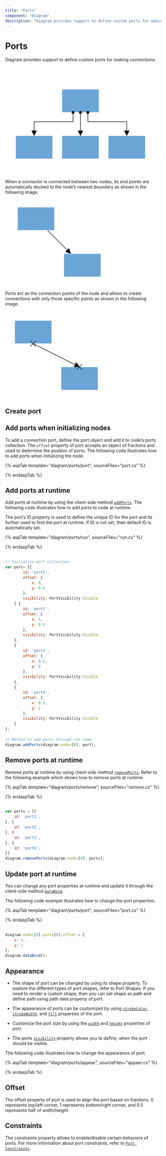 ```yaml
---
title: "Ports"
component: "Diagram"
description: "Diagram provides support to define custom ports for making connections."
---
```


# Ports

Diagram provides support to define custom ports for making connections.

![Port](images/Port1.png)

<!-- markdownlint-disable MD033 -->

When a connector is connected between two nodes, its end points are automatically docked to the node’s nearest boundary as shown in the following image.

![Port to Port](images/port2.png)

Ports act as the connection points of the node and allows to create connections with only those specific points as shown in the following image.

![Port Image](images/Port3.png)

## Create port

## Add ports when initializing nodes

To add a connection port, define the port object and add it to node’s ports collection. The `offset` property of port accepts an object of fractions and used to determine the position of ports. The following code illustrates how to add ports when initializing the node.

{% aspTab template="diagram/ports/port", sourceFiles="port.cs" %}

{% endaspTab %}

## Add ports at runtime

Add ports at runtime by using the client-side method [`addPorts`](../api/diagram#addPorts). The following code illustrates how to add ports to node at runtime.

The port’s ID property is used to define the unique ID for the port and its further used to find the port at runtime.
If ID is not set, then default ID is automatically set.

{% aspTab template="diagram/ports/run", sourceFiles="run.cs" %}

{% endaspTab %}

```javascript

// Initialize port collection
var port= [{
        id: 'port1',
        offset: {
            x: 0,
            y: 0.5
        },
        visibility: PortVisibility.Visible
    } {
        id: 'port2',
        offset: {
            x: 1,
            y: 0.5
        },
        visibility: PortVisibility.Visible
    },
    {
        id: 'port3',
        offset: {
            x: 0.5,
            y: 0
        },
        visibility: PortVisibility.Visible
    },
    {
        id: 'port4',
        offset: {
            x: 0.5,
            y: 1
        },
        visibility: PortVisibility.Visible
    }
];

// Method to add ports through run time
diagram.addPorts(diagram.nodes[0], port);

```

## Remove ports at runtime

Remove ports at runtime by using client-side method [`removePorts`](../api/diagram#removePorts). Refer to the following example which shows how to remove ports at runtime.

{% aspTab template="diagram/ports/remove", sourceFiles="remove.cs" %}

{% endaspTab %}

```javascript

var ports = [{
    id: 'port1',
}, {
    id: 'port2',
}, {
    id: 'port3',
}, {
    id: 'port4',
}]
diagram.removePorts(diagram.nodes[0], ports);

```

## Update port at runtime

You can change any port properties at runtime and update it through the client-side method [`dataBind`](../api/diagram#dataBind).

The following code example illustrates how to change the port properties.

{% aspTab template="diagram/ports/port", sourceFiles="port.cs" %}

{% endaspTab %}

```javascript

diagram.nodes[0].ports[0].offset = {
    x: 1,
    y: 1
};
diagram.dataBind();

```

## Appearance

* The shape of port can be changed by using its shape property. To explore the different types of port shapes, refer to Port Shapes. If you need to render a custom shape, then you can set shape as path and define path using path data property of port.

* The appearance of ports can be customized by using [`strokeColor`](https://help.syncfusion.com/cr/aspnetcore-js2/Syncfusion.EJ2.Diagrams.DiagramShapeStyle.html#Syncfusion_EJ2_Diagrams_DiagramShapeStyle_StrokeColor),
[`strokeWidth`](https://help.syncfusion.com/cr/aspnetcore-js2/Syncfusion.EJ2.Diagrams.DiagramShapeStyle.html#Syncfusion_EJ2_Diagrams_DiagramShapeStyle_StrokeWidth), and [`fill`](https://help.syncfusion.com/cr/aspnetcore-js2/Syncfusion.EJ2.Diagrams.DiagramShapeStyle.html#Syncfusion_EJ2_Diagrams_DiagramShapeStyle_Fill) properties of the port.

* Customize the port size by using the [`width`](https://help.syncfusion.com/cr/aspnetcore-js2/Syncfusion.EJ2.Diagrams.DiagramPort.html#Syncfusion_EJ2_Diagrams_DiagramPort_Width) and [`height`](https://help.syncfusion.com/cr/aspnetcore-js2/Syncfusion.EJ2.Diagrams.DiagramPort.html#Syncfusion_EJ2_Diagrams_DiagramPort_Height) properties of port.

* The ports [`visibility`](https://help.syncfusion.com/cr/aspnetcore-js2/Syncfusion.EJ2.Diagrams.DiagramPort.html#Syncfusion_EJ2_Diagrams_DiagramPort_Visibility) property allows you to define, when the port should be visible.

The following code illustrates how to change the appearance of port.

{% aspTab template="diagram/ports/appear", sourceFiles="appaer.cs" %}

{% endaspTab %}

## Offset

The offset property of port is used to align the port based on fractions. 0 represents top/left corner, 1 represents bottom/right corner, and 0.5 represents half of width/height.

## Constraints

The constraints property allows to enable/disable certain behaviors of ports. For more information about port
constraints, refer to [`Port Constraints`](https://help.syncfusion.com/cr/aspnetcore-js2/Syncfusion.EJ2.Diagrams.PortConstraints.html).
